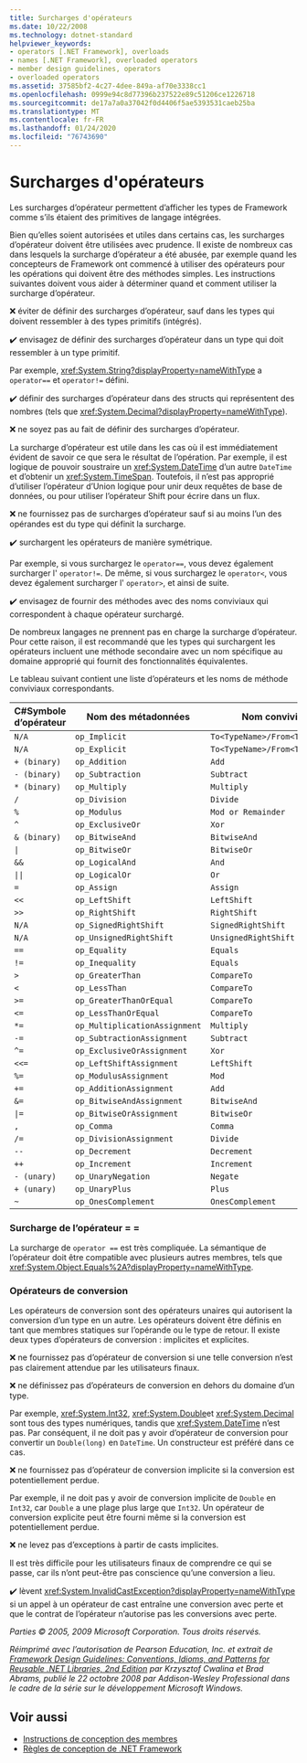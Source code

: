 ```yaml
---
title: Surcharges d'opérateurs
ms.date: 10/22/2008
ms.technology: dotnet-standard
helpviewer_keywords:
- operators [.NET Framework], overloads
- names [.NET Framework], overloaded operators
- member design guidelines, operators
- overloaded operators
ms.assetid: 37585bf2-4c27-4dee-849a-af70e3338cc1
ms.openlocfilehash: 0999e94c8d77396b237522e89c51206ce1226718
ms.sourcegitcommit: de17a7a0a37042f0d4406f5ae5393531caeb25ba
ms.translationtype: MT
ms.contentlocale: fr-FR
ms.lasthandoff: 01/24/2020
ms.locfileid: "76743690"
---
```

# <a name="operator-overloads"></a>Surcharges d'opérateurs
Les surcharges d’opérateur permettent d’afficher les types de Framework comme s’ils étaient des primitives de langage intégrées.

 Bien qu’elles soient autorisées et utiles dans certains cas, les surcharges d’opérateur doivent être utilisées avec prudence. Il existe de nombreux cas dans lesquels la surcharge d’opérateur a été abusée, par exemple quand les concepteurs de Framework ont commencé à utiliser des opérateurs pour les opérations qui doivent être des méthodes simples. Les instructions suivantes doivent vous aider à déterminer quand et comment utiliser la surcharge d’opérateur.

 ❌ éviter de définir des surcharges d’opérateur, sauf dans les types qui doivent ressembler à des types primitifs (intégrés).

 ✔️ envisagez de définir des surcharges d’opérateur dans un type qui doit ressembler à un type primitif.

 Par exemple, <xref:System.String?displayProperty=nameWithType> a `operator==` et `operator!=` défini.

 ✔️ définir des surcharges d’opérateur dans des structs qui représentent des nombres (tels que <xref:System.Decimal?displayProperty=nameWithType>).

 ❌ ne soyez pas au fait de définir des surcharges d’opérateur.

 La surcharge d’opérateur est utile dans les cas où il est immédiatement évident de savoir ce que sera le résultat de l’opération. Par exemple, il est logique de pouvoir soustraire un <xref:System.DateTime> d’un autre `DateTime` et d’obtenir un <xref:System.TimeSpan>. Toutefois, il n’est pas approprié d’utiliser l’opérateur d’Union logique pour unir deux requêtes de base de données, ou pour utiliser l’opérateur Shift pour écrire dans un flux.

 ❌ ne fournissez pas de surcharges d’opérateur sauf si au moins l’un des opérandes est du type qui définit la surcharge.

 ✔️ surchargent les opérateurs de manière symétrique.

 Par exemple, si vous surchargez le `operator==`, vous devez également surcharger l' `operator!=`. De même, si vous surchargez le `operator<`, vous devez également surcharger l' `operator>`, et ainsi de suite.

 ✔️ envisagez de fournir des méthodes avec des noms conviviaux qui correspondent à chaque opérateur surchargé.

 De nombreux langages ne prennent pas en charge la surcharge d’opérateur. Pour cette raison, il est recommandé que les types qui surchargent les opérateurs incluent une méthode secondaire avec un nom spécifique au domaine approprié qui fournit des fonctionnalités équivalentes.

 Le tableau suivant contient une liste d’opérateurs et les noms de méthode conviviaux correspondants.

|C#Symbole d’opérateur|Nom des métadonnées|Nom convivial|
|-------------------------|-------------------|-------------------|
|`N/A`|`op_Implicit`|`To<TypeName>/From<TypeName>`|
|`N/A`|`op_Explicit`|`To<TypeName>/From<TypeName>`|
|`+ (binary)`|`op_Addition`|`Add`|
|`- (binary)`|`op_Subtraction`|`Subtract`|
|`* (binary)`|`op_Multiply`|`Multiply`|
|`/`|`op_Division`|`Divide`|
|`%`|`op_Modulus`|`Mod or Remainder`|
|`^`|`op_ExclusiveOr`|`Xor`|
|`& (binary)`|`op_BitwiseAnd`|`BitwiseAnd`|
|<code>&#124;</code>|`op_BitwiseOr`|`BitwiseOr`|
|`&&`|`op_LogicalAnd`|`And`|
|<code>&#124;&#124;</code>|`op_LogicalOr`|`Or`|
|`=`|`op_Assign`|`Assign`|
|`<<`|`op_LeftShift`|`LeftShift`|
|`>>`|`op_RightShift`|`RightShift`|
|`N/A`|`op_SignedRightShift`|`SignedRightShift`|
|`N/A`|`op_UnsignedRightShift`|`UnsignedRightShift`|
|`==`|`op_Equality`|`Equals`|
|`!=`|`op_Inequality`|`Equals`|
|`>`|`op_GreaterThan`|`CompareTo`|
|`<`|`op_LessThan`|`CompareTo`|
|`>=`|`op_GreaterThanOrEqual`|`CompareTo`|
|`<=`|`op_LessThanOrEqual`|`CompareTo`|
|`*=`|`op_MultiplicationAssignment`|`Multiply`|
|`-=`|`op_SubtractionAssignment`|`Subtract`|
|`^=`|`op_ExclusiveOrAssignment`|`Xor`|
|`<<=`|`op_LeftShiftAssignment`|`LeftShift`|
|`%=`|`op_ModulusAssignment`|`Mod`|
|`+=`|`op_AdditionAssignment`|`Add`|
|`&=`|`op_BitwiseAndAssignment`|`BitwiseAnd`|
|<code>&#124;=</code>|`op_BitwiseOrAssignment`|`BitwiseOr`|
|`,`|`op_Comma`|`Comma`|
|`/=`|`op_DivisionAssignment`|`Divide`|
|`--`|`op_Decrement`|`Decrement`|
|`++`|`op_Increment`|`Increment`|
|`- (unary)`|`op_UnaryNegation`|`Negate`|
|`+ (unary)`|`op_UnaryPlus`|`Plus`|
|`~`|`op_OnesComplement`|`OnesComplement`|

### <a name="overloading-operator-"></a>Surcharge de l’opérateur = =
 La surcharge de `operator ==` est très compliquée. La sémantique de l’opérateur doit être compatible avec plusieurs autres membres, tels que <xref:System.Object.Equals%2A?displayProperty=nameWithType>.

### <a name="conversion-operators"></a>Opérateurs de conversion
 Les opérateurs de conversion sont des opérateurs unaires qui autorisent la conversion d’un type en un autre. Les opérateurs doivent être définis en tant que membres statiques sur l’opérande ou le type de retour. Il existe deux types d’opérateurs de conversion : implicites et explicites.

 ❌ ne fournissez pas d’opérateur de conversion si une telle conversion n’est pas clairement attendue par les utilisateurs finaux.

 ❌ ne définissez pas d’opérateurs de conversion en dehors du domaine d’un type.

 Par exemple, <xref:System.Int32>, <xref:System.Double>et <xref:System.Decimal> sont tous des types numériques, tandis que <xref:System.DateTime> n’est pas. Par conséquent, il ne doit pas y avoir d’opérateur de conversion pour convertir un `Double(long)` en `DateTime`. Un constructeur est préféré dans ce cas.

 ❌ ne fournissez pas d’opérateur de conversion implicite si la conversion est potentiellement perdue.

 Par exemple, il ne doit pas y avoir de conversion implicite de `Double` en `Int32`, car `Double` a une plage plus large que `Int32`. Un opérateur de conversion explicite peut être fourni même si la conversion est potentiellement perdue.

 ❌ ne levez pas d’exceptions à partir de casts implicites.

 Il est très difficile pour les utilisateurs finaux de comprendre ce qui se passe, car ils n’ont peut-être pas conscience qu’une conversion a lieu.

 ✔️ lèvent <xref:System.InvalidCastException?displayProperty=nameWithType> si un appel à un opérateur de cast entraîne une conversion avec perte et que le contrat de l’opérateur n’autorise pas les conversions avec perte.

 *Parties © 2005, 2009 Microsoft Corporation. Tous droits réservés.*

 *Réimprimé avec l’autorisation de Pearson Education, Inc. et extrait de [Framework Design Guidelines: Conventions, Idioms, and Patterns for Reusable .NET Libraries, 2nd Edition](https://www.informit.com/store/framework-design-guidelines-conventions-idioms-and-9780321545619) par Krzysztof Cwalina et Brad Abrams, publié le 22 octobre 2008 par Addison-Wesley Professional dans le cadre de la série sur le développement Microsoft Windows.*

## <a name="see-also"></a>Voir aussi

- [Instructions de conception des membres](../../../docs/standard/design-guidelines/member.md)
- [Règles de conception de .NET Framework](../../../docs/standard/design-guidelines/index.md)
